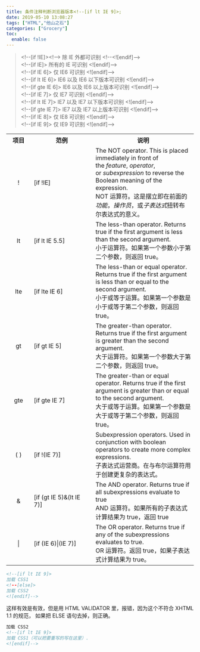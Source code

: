 ```yaml
---
title: 条件注释判断浏览器版本<!--[if lt IE 9]>;
date: 2019-05-10 13:08:27
tags: ["HTML","他山之石"]
categories: ["Grocery"]
toc:
  enable: false
---
```


> <p><span>&lt;!--[if !IE]&gt;&lt;!--&gt; 除 IE 外都可识别 &lt;!--&lt;![endif]--&gt;</span><br><span>&lt;!--[if IE]&gt; 所有的 IE 可识别 &lt;![endif]--&gt;</span><br><span>&lt;!--[if IE 6]&gt; 仅 IE6 可识别 &lt;![endif]--&gt;</span><br><span>&lt;!--[if lt IE 6]&gt; IE6 以及 IE6 以下版本可识别 &lt;![endif]--&gt;</span><br><span>&lt;!--[if gte IE 6]&gt; IE6 以及 IE6 以上版本可识别 &lt;![endif]--&gt;</span><br><span>&lt;!--[if IE 7]&gt; 仅 IE7 可识别 &lt;![endif]--&gt;</span><br><span>&lt;!--[if lt IE 7]&gt; IE7 以及 IE7 以下版本可识别 &lt;![endif]--&gt;</span><br><span>&lt;!--[if gte IE 7]&gt; IE7 以及 IE7 以上版本可识别 &lt;![endif]--&gt;</span><br><span>&lt;!--[if IE 8]&gt; 仅 IE8 可识别 &lt;![endif]--&gt;</span><br><span>&lt;!--[if IE 9]&gt; 仅 IE9 可识别 &lt;![endif]--&gt;</span></p>

<!--more-->

<table align="center"> <tbody> <tr><th width="50">项目</th><th width="150">范例</th><th>说明</th></tr> <tr> <td align="middle">!</td><td>[if !IE]</td><td>The NOT operator. This is placed immediately in front of the&nbsp;<em>feature</em>,&nbsp;<em>operator</em>, or&nbsp;<em>subexpression</em>&nbsp;to reverse the Boolean meaning of the expression.<br />NOT 运算符。这是摆立即在前面的<em>功能</em>，<em>操作员</em>，或<em>子表达式</em>扭转布尔表达式的意义。</td></tr><tr><td align="middle">lt</td> <td>[if lt IE 5.5]</td> <td>The less-than operator. Returns true if the first argument is less than the second argument.<br />小于运算符。如果第一个参数小于第二个参数，则返回 true。</td> </tr><tr><td align="middle">lte</td><td>[if lte IE 6]</td><td>The less-than or equal operator. Returns true if the first argument is less than or equal to the second argument.<br />小于或等于运算。如果第一个参数是小于或等于第二个参数，则返回 true。</td> </tr><tr><td align="middle">gt</td><td>[if gt IE 5]</td><td>The greater-than operator. Returns true if the first argument is greater than the second argument.<br />大于运算符。如果第一个参数大于第二个参数，则返回 true。</td> </tr><tr><td align="middle">gte</td> <td>[if gte IE 7]</td><td>The greater-than or equal operator. Returns true if the first argument is greater than or equal to the second argument.<br />大于或等于运算。如果第一个参数是大于或等于第二个参数，则返回 true。</td> </tr><tr><td align="middle">( )</td><td>[if !(IE 7)]</td><td>Subexpression operators. Used in conjunction with boolean operators to create more complex expressions.<br />子表达式运营商。在与布尔运算符用于创建更复杂的表达式。</td></tr><tr><td align="middle">&amp;</td><td>[if (gt IE 5)&amp;(lt IE 7)]</td><td>The AND operator. Returns true if all subexpressions evaluate to true<br />AND 运算符。如果所有的子表达式计算结果为 true，返回 true</td></tr><tr><td align="middle">|</td><td>[if (IE 6)|(IE 7)]</td><td>The OR operator. Returns true if any of the subexpressions evaluates to true.<br />OR 运算符。返回 true，如果子表达式计算结果为 true。</td></tr></tbody></table>

```xml
<!--[if lt IE 9]>
加载 CSS1
<!--[else]>
加载 CSS2
<![endif]-->
```

这样有效是有效，但是用 HTML VALIDATOR 里，报错，因为这个不符合 XHTML 1.1 的规范，
如果把 ELSE 语句去掉，则正确。
```xml
加载 CSS2
<!--[if lt IE 9]>
加载 CSS1（可以把要重写的写在这里）.
<![endif]-->
```